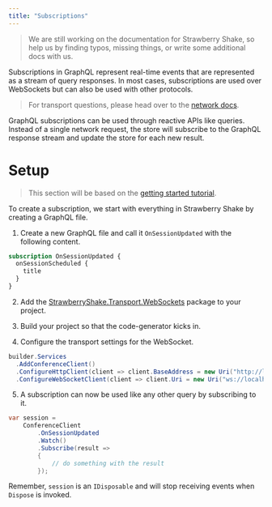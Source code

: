 ```yaml
---
title: "Subscriptions"
---
```


> We are still working on the documentation for Strawberry Shake, so help us by finding typos, missing things, or write some additional docs with us.

Subscriptions in GraphQL represent real-time events that are represented as a stream of query responses. In most cases, subscriptions are used over WebSockets but can also be used with other protocols.

> For transport questions, please head over to the [network docs](/docs/strawberryshake/v12/networking).

GraphQL subscriptions can be used through reactive APIs like queries. Instead of a single network request, the store will subscribe to the GraphQL response stream and update the store for each new result.

# Setup

> This section will be based on the [getting started tutorial](/docs/strawberryshake/v12/get-started).

To create a subscription, we start with everything in Strawberry Shake by creating a GraphQL file.

1. Create a new GraphQL file and call it `OnSessionUpdated` with the following content.

```graphql
subscription OnSessionUpdated {
  onSessionScheduled {
    title
  }
}
```

2. Add the [StrawberryShake.Transport.WebSockets](https://www.nuget.org/packages/StrawberryShake.Transport.WebSockets) package to your project.

3. Build your project so that the code-generator kicks in.

4. Configure the transport settings for the WebSocket.

```csharp
builder.Services
  .AddConferenceClient()
  .ConfigureHttpClient(client => client.BaseAddress = new Uri("http://localhost:5050/graphql"))
  .ConfigureWebSocketClient(client => client.Uri = new Uri("ws://localhost:5050/graphql"));
```

5. A subscription can now be used like any other query by subscribing to it.

```csharp
var session =
    ConferenceClient
        .OnSessionUpdated
        .Watch()
        .Subscribe(result =>
        {
            // do something with the result
        });
```

Remember, `session` is an `IDisposable` and will stop receiving events when `Dispose` is invoked.
